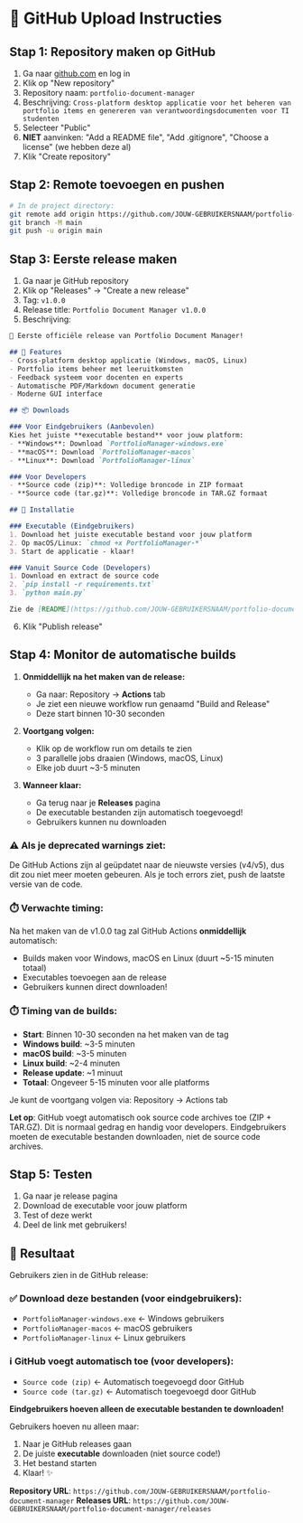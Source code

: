 # 🚀 GitHub Upload Instructies

## Stap 1: Repository maken op GitHub

1. Ga naar [github.com](https://github.com) en log in
2. Klik op "New repository" 
3. Repository naam: `portfolio-document-manager`
4. Beschrijving: `Cross-platform desktop applicatie voor het beheren van portfolio items en genereren van verantwoordingsdocumenten voor TI studenten`
5. Selecteer "Public"
6. **NIET** aanvinken: "Add a README file", "Add .gitignore", "Choose a license" (we hebben deze al)
7. Klik "Create repository"

## Stap 2: Remote toevoegen en pushen

```bash
# In de project directory:
git remote add origin https://github.com/JOUW-GEBRUIKERSNAAM/portfolio-document-manager.git
git branch -M main
git push -u origin main
```

## Stap 3: Eerste release maken

1. Ga naar je GitHub repository
2. Klik op "Releases" → "Create a new release"
3. Tag: `v1.0.0`
4. Release title: `Portfolio Document Manager v1.0.0`
5. Beschrijving:
```markdown
🎉 Eerste officiële release van Portfolio Document Manager!

## 🌟 Features
- Cross-platform desktop applicatie (Windows, macOS, Linux)
- Portfolio items beheer met leeruitkomsten
- Feedback systeem voor docenten en experts
- Automatische PDF/Markdown document generatie
- Moderne GUI interface

## 📦 Downloads

### Voor Eindgebruikers (Aanbevolen)
Kies het juiste **executable bestand** voor jouw platform:
- **Windows**: Download `PortfolioManager-windows.exe`
- **macOS**: Download `PortfolioManager-macos`
- **Linux**: Download `PortfolioManager-linux`

### Voor Developers
- **Source code (zip)**: Volledige broncode in ZIP formaat
- **Source code (tar.gz)**: Volledige broncode in TAR.GZ formaat

## 🚀 Installatie

### Executable (Eindgebruikers)
1. Download het juiste executable bestand voor jouw platform
2. Op macOS/Linux: `chmod +x PortfolioManager-*`
3. Start de applicatie - klaar!

### Vanuit Source Code (Developers)
1. Download en extract de source code
2. `pip install -r requirements.txt`
3. `python main.py`

Zie de [README](https://github.com/JOUW-GEBRUIKERSNAAM/portfolio-document-manager/blob/main/README.md) voor volledige documentatie.
```

6. Klik "Publish release"

## Stap 4: Monitor de automatische builds

1. **Onmiddellijk na het maken van de release:**
   - Ga naar: Repository → **Actions** tab
   - Je ziet een nieuwe workflow run genaamd "Build and Release"
   - Deze start binnen 10-30 seconden

2. **Voortgang volgen:**
   - Klik op de workflow run om details te zien
   - 3 parallelle jobs draaien (Windows, macOS, Linux)
   - Elke job duurt ~3-5 minuten

3. **Wanneer klaar:**
   - Ga terug naar je **Releases** pagina
   - De executable bestanden zijn automatisch toegevoegd!
   - Gebruikers kunnen nu downloaden

### ⚠️ **Als je deprecated warnings ziet:**
De GitHub Actions zijn al geüpdatet naar de nieuwste versies (v4/v5), dus dit zou niet meer moeten gebeuren. Als je toch errors ziet, push de laatste versie van de code.

### ⏱️ Verwachte timing:

Na het maken van de v1.0.0 tag zal GitHub Actions **onmiddellijk** automatisch:
- Builds maken voor Windows, macOS en Linux (duurt ~5-15 minuten totaal)
- Executables toevoegen aan de release
- Gebruikers kunnen direct downloaden!

### ⏱️ Timing van de builds:
- **Start**: Binnen 10-30 seconden na het maken van de tag
- **Windows build**: ~3-5 minuten
- **macOS build**: ~3-5 minuten  
- **Linux build**: ~2-4 minuten
- **Release update**: ~1 minuut
- **Totaal**: Ongeveer 5-15 minuten voor alle platforms

Je kunt de voortgang volgen via: Repository → Actions tab

**Let op**: GitHub voegt automatisch ook source code archives toe (ZIP + TAR.GZ). Dit is normaal gedrag en handig voor developers. Eindgebruikers moeten de executable bestanden downloaden, niet de source code archives.

## Stap 5: Testen

1. Ga naar je release pagina
2. Download de executable voor jouw platform
3. Test of deze werkt
4. Deel de link met gebruikers!

## 🎯 Resultaat

Gebruikers zien in de GitHub release:

### ✅ **Download deze bestanden (voor eindgebruikers):**
- `PortfolioManager-windows.exe` ← Windows gebruikers
- `PortfolioManager-macos` ← macOS gebruikers  
- `PortfolioManager-linux` ← Linux gebruikers

### ℹ️ **GitHub voegt automatisch toe (voor developers):**
- `Source code (zip)` ← Automatisch toegevoegd door GitHub
- `Source code (tar.gz)` ← Automatisch toegevoegd door GitHub

**Eindgebruikers hoeven alleen de executable bestanden te downloaden!**

Gebruikers hoeven nu alleen maar:
1. Naar je GitHub releases gaan
2. De juiste **executable** downloaden (niet source code!)
3. Het bestand starten
4. Klaar! ✨

**Repository URL**: `https://github.com/JOUW-GEBRUIKERSNAAM/portfolio-document-manager`
**Releases URL**: `https://github.com/JOUW-GEBRUIKERSNAAM/portfolio-document-manager/releases`
